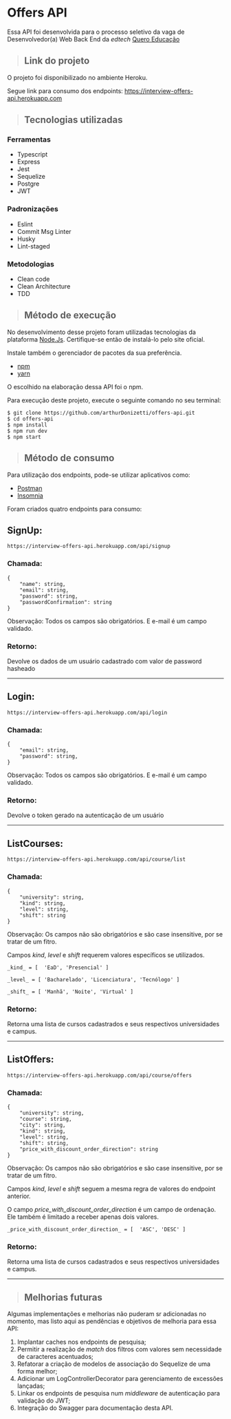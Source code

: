 # **Offers API**

Essa API foi desenvolvida para o processo seletivo da vaga de Desenvolvedor(a) Web Back End da _edtech_ [Quero Educação](https://sobre.quero.com/)

> ## Link do projeto
O projeto foi disponibilizado no ambiente Heroku.

Segue link para consumo dos endpoints: https://interview-offers-api.herokuapp.com

> ## Tecnologias utilizadas
### Ferramentas
 - Typescript
 - Express
 - Jest
 - Sequelize
 - Postgre
 - JWT

### Padronizações
 - Eslint
 - Commit Msg Linter
 - Husky
 - Lint-staged

### Metodologias
 - Clean code
 - Clean Architecture
 - TDD

> ## Método de execução

No desenvolvimento desse projeto foram utilizadas tecnologias da plataforma [Node.Js](https://nodejs.org/en/).
Certifique-se então de instalá-lo pelo site oficial.

Instale também o gerenciador de pacotes da sua preferência.
- [npm](https://www.npmjs.com/)
- [yarn](https://yarnpkg.com/)

O escolhido na elaboração dessa API foi o npm.

Para execução deste projeto, execute o seguinte comando no seu terminal:

```
$ git clone https://github.com/arthurDonizetti/offers-api.git
$ cd offers-api
$ npm install
$ npm run dev
$ npm start
```

> ## Método de consumo

Para utilização dos endpoints, pode-se utilizar aplicativos como:
- [Postman](https://www.postman.com/)
- [Insomnia](https://insomnia.rest/)

Foram criados quatro endpoints para consumo:

## SignUp: 
```
https://interview-offers-api.herokuapp.com/api/signup
```
### Chamada:

```
{
    "name": string,
    "email": string,
    "password": string,
    "passwordConfirmation": string
}
```

Observação: Todos os campos são obrigatórios. E e-mail é um campo validado.

### Retorno:

Devolve os dados de um usuário cadastrado com valor de password hasheado

---

## Login: 
```
https://interview-offers-api.herokuapp.com/api/login
```
### Chamada:

```
{
    "email": string,
    "password": string,
}
```

Observação: Todos os campos são obrigatórios. E e-mail é um campo validado.

### Retorno:

Devolve o token gerado na autenticação de um usuário

---

## ListCourses: 
```
https://interview-offers-api.herokuapp.com/api/course/list
```
### Chamada:

```
{
    "university": string,
    "kind": string,
    "level": string,
    "shift": string
}
```

Observação: Os campos não são obrigatórios e são case insensitive, por se tratar de um fitro.

Campos _kind_, _level_ e _shift_ requerem valores específicos se utilizados.

```
_kind_ = [  'EaD', 'Presencial' ]

_level_ = [ 'Bacharelado', 'Licenciatura', 'Tecnólogo' ]

_shift_ = [ 'Manhã', 'Noite', 'Virtual' ]
```

### Retorno:

Retorna uma lista de cursos cadastrados e seus respectivos universidades e campus.

---

## ListOffers: 
```
https://interview-offers-api.herokuapp.com/api/course/offers
```
### Chamada:

```
{
    "university": string,
    "course": string,
    "city": string,
    "kind": string,
    "level": string,
    "shift": string,
    "price_with_discount_order_direction": string
}
```

Observação: Os campos não são obrigatórios e são case insensitive, por se tratar de um fitro.

Campos _kind_, _level_ e _shift_ seguem a mesma regra de valores do endpoint anterior.

O campo _price_with_discount_order_direction_ é um campo de ordenação. Ele também é limitado a receber apenas dois valores.

```
_price_with_discount_order_direction_ = [  'ASC', 'DESC' ]
```
### Retorno:

Retorna uma lista de cursos cadastrados e seus respectivos universidades e campus.

---

> ## Melhorias futuras
Algumas implementações e melhorias não puderam sr adicionadas no momento, mas listo aqui as pendências e objetivos de melhoria para essa API:

1. Implantar caches nos endpoints de pesquisa;
2. Permitir a realização de _match_ dos filtros com valores sem necessidade de caracteres acentuados;
3. Refatorar a criação de modelos de associação do Sequelize de uma forma melhor;
4. Adicionar um LogControllerDecorator para gerenciamento de excessões lançadas;
5. Linkar os endpoints de pesquisa num _middleware_ de autenticação para validação do JWT;
6. Integração do Swagger para documentação desta API.